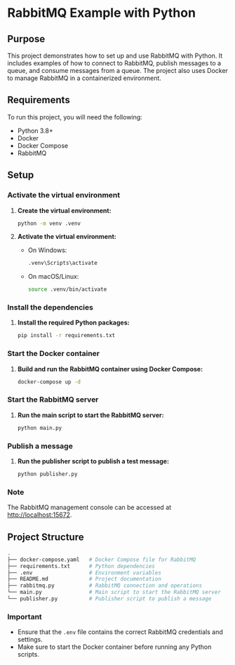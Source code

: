 # RabbitMQ Example with Python

## Purpose

This project demonstrates how to set up and use RabbitMQ with Python. It includes examples of how to connect to RabbitMQ, publish messages to a queue, and consume messages from a queue. The project also uses Docker to manage RabbitMQ in a containerized environment.

## Requirements

To run this project, you will need the following:

- Python 3.8+
- Docker
- Docker Compose
- RabbitMQ

## Setup

### Activate the virtual environment

1. **Create the virtual environment:**

    ```sh
    python -m venv .venv
    ```

2. **Activate the virtual environment:**
    - On Windows:

        ```sh
        .venv\Scripts\activate
        ```

    - On macOS/Linux:

        ```sh
        source .venv/bin/activate
        ```

### Install the dependencies

1. **Install the required Python packages:**

    ```sh
    pip install -r requirements.txt
    ```

### Start the Docker container

1. **Build and run the RabbitMQ container using Docker Compose:**

    ```sh
    docker-compose up -d
    ```

### Start the RabbitMQ server

1. **Run the main script to start the RabbitMQ server:**

    ```sh
    python main.py
    ```

### Publish a message

1. **Run the publisher script to publish a test message:**

    ```sh
    python publisher.py
    ```

### Note

The RabbitMQ management console can be accessed at [http://localhost:15672](http://localhost:15672).

## Project Structure

```sh
.
├── docker-compose.yaml   # Docker Compose file for RabbitMQ
├── requirements.txt      # Python dependencies
├── .env                  # Environment variables
├── README.md             # Project documentation
├── rabbitmq.py           # RabbitMQ connection and operations
└── main.py               # Main script to start the RabbitMQ server
└── publisher.py          # Publisher script to publish a message
```

### Important

- Ensure that the `.env` file contains the correct RabbitMQ credentials and settings.
- Make sure to start the Docker container before running any Python scripts.
